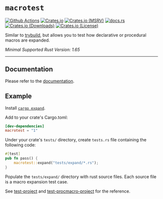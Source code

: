 # `macrotest`

[![Github Actions](https://img.shields.io/github/actions/workflow/status/eupn/macrotest/ci.yml?branch=master)](https://github.com/eupn/macrotest/actions)
[![Crates.io](https://img.shields.io/crates/v/macrotest)](https://crates.io/crates/macrotest)
[![Crates.io (MSRV)](https://img.shields.io/crates/msrv/macrotest)](https://crates.io/crates/macrotest)
[![docs.rs](https://docs.rs/macrotest/badge.svg)](https://docs.rs/macrotest/)
[![Crates.io (Downloads)](https://img.shields.io/crates/d/macrotest)](https://crates.io/crates/macrotest)
[![Crates.io (License)](https://img.shields.io/crates/l/macrotest)](https://crates.io/crates/macrotest)

Similar to [trybuild], but allows you to test how declarative or procedural macros are expanded.

*Minimal Supported Rust Version: 1.65*

----

## Documentation

Please refer to the [documentation](https://docs.rs/macrotest).

## Example

Install [`cargo expand`].

Add to your crate's Cargo.toml:

```toml
[dev-dependencies]
macrotest = "1"
```

Under your crate's `tests/` directory, create `tests.rs` file containing the following code:

```rust
#[test]
pub fn pass() {
    macrotest::expand("tests/expand/*.rs");
}
```

Populate the `tests/expand/` directory with rust source files. Each source file is a macro expansion test case.

See [test-project](test-project) and [test-procmacro-project](test-procmacro-project) for the reference.

[trybuild]: https://github.com/dtolnay/trybuild
[`cargo expand`]: https://github.com/dtolnay/cargo-expand
